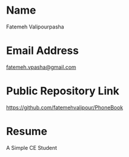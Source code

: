 # Name
Fatemeh Valipourpasha
# Email Address
fatemeh.vpasha@gmail.com
# Public Repository Link
https://github.com/fatemehvalipour/PhoneBook
# Resume
A Simple CE Student
